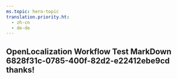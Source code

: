 ```yaml
---
ms.topic: hero-topic
translation.priority.ht: 
  - zh-cn
  - de-de
---
```

## OpenLocalization Workflow Test MarkDown 6828f31c-0785-400f-82d2-e22412ebe9cd thanks!
